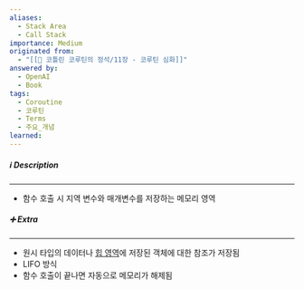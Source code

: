 ```yaml
---
aliases:
  - Stack Area
  - Call Stack
importance: Medium
originated from:
  - "[[📘 코틀린 코루틴의 정석/11장 - 코루틴 심화]]"
answered by:
  - OpenAI
  - Book
tags:
  - Coroutine
  - 코루틴
  - Terms
  - 주요_개념
learned:
---
```

##### ℹ️ Description
---
- 함수 호출 시 지역 변수와 매개변수를 저장하는 메모리 영역

##### ➕ Extra
---
- 원시 타입의 데이터나 [힙 영역](힙%20영역.md)에 저장된 객체에 대한 참조가 저장됨
- LIFO 방식
- 함수 호출이 끝나면 자동으로 메모리가 해제됨
